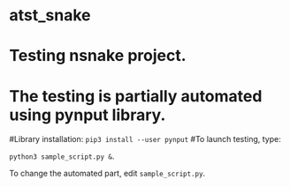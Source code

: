 # atst_snake
# Testing nsnake project. 
# The testing is partially automated using pynput library. 
#Library installation:
`pip3 install --user pynput`
#To launch testing, type:

`python3 sample_script.py &`. 

To change the automated part, edit `sample_script.py`.